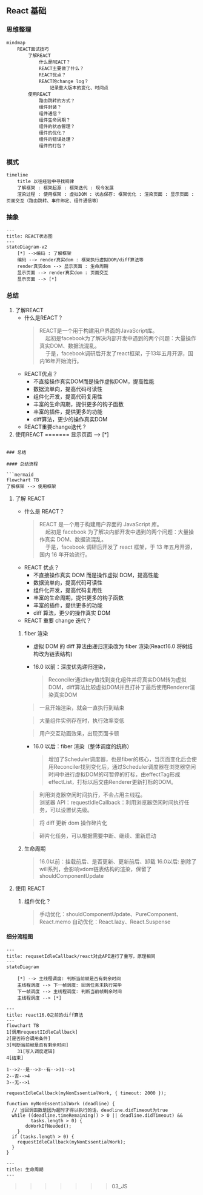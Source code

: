 ## React 基础

### 思维整理

```mermaid
mindmap
    REACT面试技巧
        了解REACT
            什么是REACT？
            REACT主要做了什么？
            REACT优点？
            REACT的change log？
                记录重大版本的变化、时间点
        使用REACT
            路由跳转的方式？
            组件封装？
            组件通信？
            组件生命周期？
            组件的状态管理？
            组件的优化？
            组件的错误处理？
            组件的打包？
```

### 模式

```mermaid
timeline
    title 以往经验中寻找规律
    了解框架 : 框架起源 : 框架迭代 : 现今发展
    渲染过程 : 使用框架 : 虚拟DOM : 状态保存: 框架优化 : 渲染页面 : 显示页面 : 页面交互（路由跳转、事件绑定、组件通信等）
```

### 抽象

```mermaid
---
title: REACT状态图
---
stateDiagram-v2
    [*] -->编码 : 了解框架
    编码 --> render真实dom : 框架执行虚拟DOM/diff算法等
    render真实dom --> 显示页面 : 生命周期
    显示页面 --> render真实dom : 页面交互
    显示页面 --> [*]
```

### 总结
1. 了解REACT
    - 什么是REACT？
        > REACT是一个用于构建用户界面的JavaScript库。  
        > &nbsp;&nbsp;&nbsp;&nbsp;起初是facebook为了解决内部开发中遇到的两个问题：大量操作真实DOM、数据流混乱。  
        > &nbsp;&nbsp;&nbsp;&nbsp;于是，facebook调研后开发了react框架，于13年五月开源，国内16年开始流行。
    - REACT优点？
      - 不直接操作真实DOM而是操作虚拟DOM，提高性能
      - 数据流单向，提高代码可读性
      - 组件化开发，提高代码复用性
      - 丰富的生命周期，提供更多的钩子函数
      - 丰富的插件，提供更多的功能
      - diff算法，更少的操作真实DOM
    - REACT重要change迭代？
2. 使用REACT
=======
    显示页面 --> [*]
```

### 总结

#### 总结流程

```mermaid
flowchart TB
了解框架 --> 使用框架
```

1. 了解 REACT

   - 什么是 REACT？
     > REACT 是一个用于构建用户界面的 JavaScript 库。  
     > &nbsp;&nbsp;&nbsp;&nbsp;起初是 facebook 为了解决内部开发中遇到的两个问题：大量操作真实 DOM、数据流混乱。  
     > &nbsp;&nbsp;&nbsp;&nbsp;于是，facebook 调研后开发了 react 框架，于 13 年五月开源，国内 16 年开始流行。
   - REACT 优点？
     - 不直接操作真实 DOM 而是操作虚拟 DOM，提高性能
     - 数据流单向，提高代码可读性
     - 组件化开发，提高代码复用性
     - 丰富的生命周期，提供更多的钩子函数
     - 丰富的插件，提供更多的功能
     - diff 算法，更少的操作真实 DOM
   - REACT 重要 change 迭代？

    1. fiber 渲染
        - 虚拟 DOM 的 diff 算法由递归渲染改为 fiber 渲染(React16.0 将树结构改为链表结构)

        - 16.0 以前：深度优先递归渲染，
            > Reconciler通过key值找到变化组件并将真实DOM转为虚拟DOM，diff算法比较虚拟DOM并且打补丁最后使用Renderer渲染真实DOM

        > 一旦开始渲染，就会一直执行到结束

        > 大量组件实例存在时，执行效率变低

        > 用户交互动画效果，出现页面卡顿

        - 16.0 以后：fiber 渲染（整体调度的统称）

            > 增加了Scheduler调度器，也是fiber的核心，当页面变化后会使用Reconciler找到变化后，通过Scheduler调度器在浏览器空闲时间中进行虚拟DOM的可暂停的打标，由effectTag形成effectList，打标以后交由Renderer更新打标的DOM。

        > 利用浏览器空闲时间执行，不会占用主线程。  
        > 浏览器 API：requestIdleCallback：利用浏览器空闲时间执行任务，可以设置优先级。

        > 将 diff 更新 dom 操作碎片化

        > 碎片化任务，可以根据需要中断、继续、重新启动
    2. 生命周期
        > 16.0以前：挂载前后、是否更新、更新前后、卸载
        > 16.0以后: 删除了will系列，会影响vdom链表结构的渲染，保留了shouldComponentUpdate
2. 使用 REACT
   1. 组件优化？
        > 手动优化：shouldComponentUpdate、PureComponent、React.memo
        > 自动优化：React.lazy、React.Suspense

#### 细分流程图

```mermaid
---
title: requsetIdleCallback/react对此API进行了重写，原理相同
---
stateDiagram

    [*] --> 主线程调度: 判断当前帧是否有剩余时间
    主线程调度 --> 下一帧调度: 回调任务未执行完毕
    下一帧调度 --> 主线程调度: 判断当前帧剩余时间
    主线程调度 --> [*]
```


```mermaid
---
title: react16.0之前的diff算法
---
flowchart TB
1[调用requestIIdleCallback]
2[是否符合调用条件]
3[判断当前帧是否有剩余时间]
    31[写入调度逻辑]
4[结束]

1-->2--是-->3--有-->31-->1
2--否-->4
3--无-->1
```
```
requestIdleCallback(myNonEssentialWork, { timeout: 2000 });

function myNonEssentialWork (deadline) {
  // 当回调函数是因为超时才得以执行的话，deadline.didTimeout为true
  while ((deadline.timeRemaining() > 0 || deadline.didTimeout) &&
         tasks.length > 0) {
       doWorkIfNeeded();
    }
  if (tasks.length > 0) {
    requestIdleCallback(myNonEssentialWork);
  }
}
```

```mermaid
---
title: 生命周期
--- 
```
>>>>>>> 03_JS
